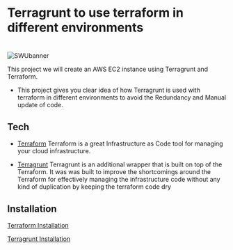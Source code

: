 #  Terragrunt to use terraform in different environments 
#
![SWUbanner](https://miro.medium.com/max/840/0*pUXnfvIBhAWkHINg.png)

This project we will create an AWS EC2 instance using Terragrunt and Terraform. 

- This project gives you clear idea of how Terragrunt is used with terraform in different environments to avoid the Redundancy and Manual update of code.


## Tech

- [Terraform](https://www.terraform.io/)
Terraform is a great Infrastructure as Code tool for managing your cloud infrastructure.

- [Terragrunt](https://terragrunt.gruntwork.io/)
Terragrunt is an additional wrapper that is built on top of the Terraform. It was was built to improve the shortcomings around the Terraform for effectively managing the infrastructure code without any kind of duplication by keeping the terraform code dry

## Installation

[Terraform Installation](https://www.terraform.io/downloads)

[Terragrunt Installation](https://terragrunt.gruntwork.io/docs/getting-started/install/)
